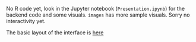 No R code yet, look in the Jupyter notebook (`Presentation.ipynb`) for the backend code and some visuals. `images` has more sample visuals. Sorry no interactivity yet.

The basic layout of the interface is [here](http://shiny.reidmcy.com/ntg/)
